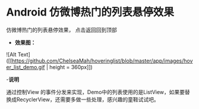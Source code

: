# Android 仿微博热门的列表悬停效果
仿微博热门的列表悬停效果， 点击返回回到顶部


- **效果图：**

![Alt Text]([[https://github.com/ChelseaMah/hoveringlist/blob/master/app/images/hover_list_demo.gif | height = 360px]])

-**说明**

通过控制View 的事件分发来实现，Demo中的列表使用的是ListView，如果要替换成RecyclerView，还需要多做一些处理，感兴趣的童鞋试试吧。
